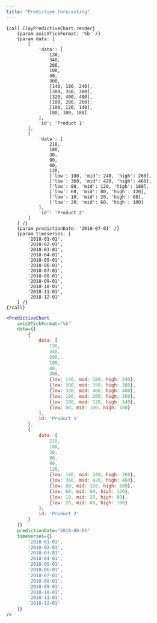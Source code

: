 ```yaml
---
title: "Predictive forecasting"
---
```


<article id="1">

<clay-chart component="PredictiveChart"
	props='{
			"axisXTickFormat": "%b",
			"data": [
				{
					"data": [
						130,
						340,
						200,
						100,
						40,
						300,
						{"low": 140, "mid": 180, "high": 240},
						{"low": 300, "mid": 350, "high": 380},
						{"low": 320, "mid": 400, "high": 480},
						{"low": 100, "mid": 200, "high": 260},
						{"low": 100, "mid": 120, "high": 140},
						{"low": 80, "mid": 100, "high": 180}
					],
					"id": "Product 1"
				},
				{
					"data": [
						210,
						180,
						30,
						90,
						40,
						120,
						{"low": 180, "mid": 240, "high": 260},
						{"low": 360, "mid": 420, "high": 460},
						{"low": 80, "mid": 120, "high": 180},
						{"low": 60, "mid": 80, "high": 120},
						{"low": 10, "mid": 20, "high": 80},
						{"low": 20, "mid": 60, "high": 100}
					],
					"id": "Product 2"
				}
			],
			"predictionDate": "2018-06-01",
			"timeseries": [
				"2018-01-01",
				"2018-02-01",
				"2018-03-01",
				"2018-04-01",
				"2018-05-01",
				"2018-06-01",
				"2018-07-01",
				"2018-08-01",
				"2018-09-01",
				"2018-10-01",
				"2018-11-01",
				"2018-12-01"
			]
	}'></clay-chart>

```soy
{call ClayPredictiveChart.render}
	{param axisXTickFormat: '%b' /}
	{param data: [
		[
			'data': [
				130,
				340,
				200,
				100,
				40,
				300,
				[140, 180, 240],
				[300, 350, 380],
				[320, 400, 480],
				[100, 200, 260],
				[100, 120, 140],
				[80, 100, 180]
			],
			'id': 'Product 1'
		],
		[
			'data': [
				210,
				180,
				30,
				90,
				40,
				120,
				['low': 180, 'mid': 240, 'high': 260],
				['low': 360, 'mid': 420, 'high': 460],
				['low': 80, 'mid': 120, 'high': 180],
				['low': 60, 'mid': 80, 'high': 120],
				['low': 10, 'mid': 20, 'high': 80],
				['low': 20, 'mid': 60, 'high': 100]
			],
			'id': 'Product 2'
		]
	] /}
	{param predictionDate: '2018-07-01' /}
	{param timeseries: [
		'2018-01-01',
		'2018-02-01',
		'2018-03-01',
		'2018-04-01',
		'2018-05-01',
		'2018-06-01',
		'2018-07-01',
		'2018-08-01',
		'2018-09-01',
		'2018-10-01',
		'2018-11-01',
		'2018-12-01'
	] /}
{/call}
```

```jsx
<PredictiveChart
	axisXTickFormat="%b"
	data={[
		{
			data: [
				130,
				340,
				200,
				100,
				40,
				300,
				{low: 140, mid: 180, high: 240},
				{low: 300, mid: 350, high: 380},
				{low: 320, mid: 400, high: 480},
				{low: 100, mid: 200, high: 260},
				{low: 100, mid: 120, high: 140},
				{low: 80, mid: 100, high: 180}
			],
			id: 'Product 1'
		},
		{
			data: [
				210,
				180,
				30,
				90,
				40,
				120,
				{low: 180, mid: 240, high: 260},
				{low: 360, mid: 420, high: 460},
				{low: 80, mid: 120, high: 180},
				{low: 60, mid: 80, high: 120},
				{low: 10, mid: 20, high: 80},
				{low: 20, mid: 60, high: 100}
			],
			id: 'Product 2'
		}
	]}
	predictionDate="2018-06-01"
	timeseries={[
		'2018-01-01',
		'2018-02-01',
		'2018-03-01',
		'2018-04-01',
		'2018-05-01',
		'2018-06-01',
		'2018-07-01',
		'2018-08-01',
		'2018-09-01',
		'2018-10-01',
		'2018-11-01',
		'2018-12-01'
	]}
/>
```
</article>
